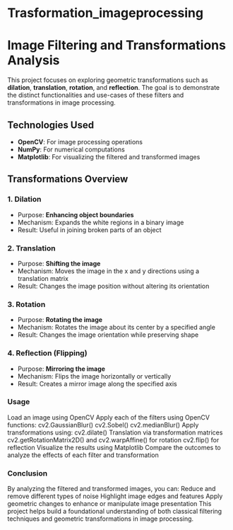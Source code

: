 # Trasformation_imageprocessing
# Image Filtering and Transformations Analysis

This project focuses on exploring geometric transformations such as **dilation**, **translation**, **rotation**, and **reflection**. The goal is to demonstrate the distinct functionalities and use-cases of these filters and transformations in image processing.

## Technologies Used

* **OpenCV**: For image processing operations
* **NumPy**: For numerical computations
* **Matplotlib**: For visualizing the filtered and transformed images

## Transformations Overview

### 1. Dilation

* Purpose: **Enhancing object boundaries**
* Mechanism: Expands the white regions in a binary image
* Result: Useful in joining broken parts of an object

### 2. Translation

* Purpose: **Shifting the image**
* Mechanism: Moves the image in the x and y directions using a translation matrix
* Result: Changes the image position without altering its orientation

### 3. Rotation

* Purpose: **Rotating the image**
* Mechanism: Rotates the image about its center by a specified angle
* Result: Changes the image orientation while preserving shape

### 4. Reflection (Flipping)

* Purpose: **Mirroring the image**
* Mechanism: Flips the image horizontally or vertically
* Result: Creates a mirror image along the specified axis

### Usage
Load an image using OpenCV
Apply each of the filters using OpenCV functions:
cv2.GaussianBlur()
cv2.Sobel()
cv2.medianBlur()
Apply transformations using:
cv2.dilate()
Translation via transformation matrices
cv2.getRotationMatrix2D() and cv2.warpAffine() for rotation
cv2.flip() for reflection
Visualize the results using Matplotlib
Compare the outcomes to analyze the effects of each filter and transformation

### Conclusion

By analyzing the filtered and transformed images, you can:
Reduce and remove different types of noise
Highlight image edges and features
Apply geometric changes to enhance or manipulate image presentation
This project helps build a foundational understanding of both classical filtering techniques and geometric transformations in image processing.


